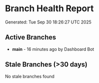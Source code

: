 # Branch Health Report
Generated: Tue Sep 30 18:26:27 UTC 2025

## Active Branches
- **main** - 16 minutes ago by Dashboard Bot

## Stale Branches (>30 days)
No stale branches found
